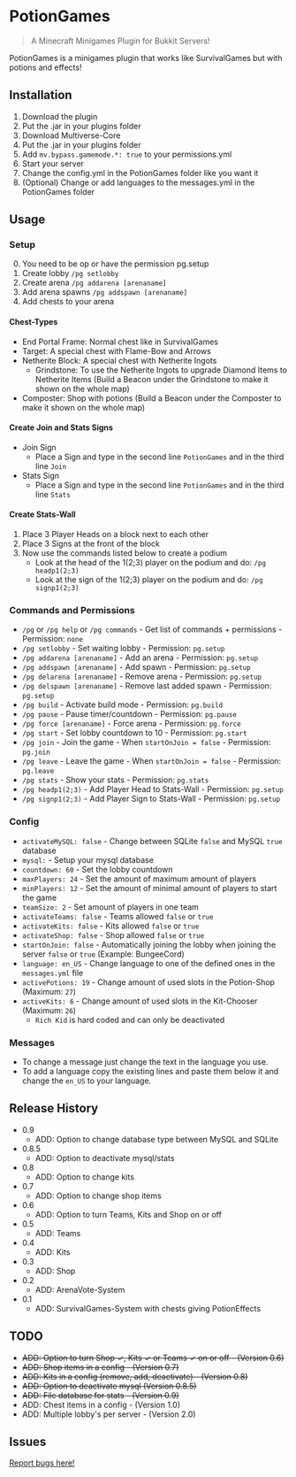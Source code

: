 # PotionGames

> A Minecraft Minigames Plugin for Bukkit Servers!

PotionGames is a minigames plugin that works like SurvivalGames but with potions and effects!

## Installation

1. Download the plugin
2. Put the .jar in your plugins folder
3. Download Multiverse-Core
4. Put the .jar in your plugins folder
5. Add `mv.bypass.gamemode.*: true` to your permissions.yml
5. Start your server
6. Change the config.yml in the PotionGames folder like you want it
7. (Optional) Change or add languages to the messages.yml in the PotionGames folder

## Usage

### Setup

0. You need to be op or have the permission pg.setup
1. Create lobby `/pg setlobby`
2. Create arena `/pg addarena [arenaname]`
3. Add arena spawns `/pg addspawn [arenaname]`
4. Add chests to your arena

#### Chest-Types

* End Portal Frame: Normal chest like in SurvivalGames
* Target: A special chest with Flame-Bow and Arrows
* Netherite Block: A special chest with Netherite Ingots
  * Grindstone: To use the Netherite Ingots to upgrade Diamond Items to Netherite Items (Build a Beacon under the Grindstone to make it shown on the whole map)
* Composter: Shop with potions (Build a Beacon under the Composter to make it shown on the whole map)

#### Create Join and Stats Signs

* Join Sign
  * Place a Sign and type in the second line `PotionGames` and in the third line `Join`
* Stats Sign
  * Place a Sign and type in the second line `PotionGames` and in the third line `Stats`

#### Create Stats-Wall

1. Place 3 Player Heads on a block next to each other
2. Place 3 Signs at the front of the block
3. Now use the commands listed below to create a podium
    * Look at the head of the 1(2;3) player on the podium and do: `/pg headp1(2;3)`
    * Look at the sign of the 1(2;3) player on the podium and do: `/pg signp1(2;3)`

### Commands and Permissions

* `/pg` or `/pg help` or `/pg commands` - Get list of commands + permissions - Permission: `none`
* `/pg setlobby` - Set waiting lobby - Permission: `pg.setup`
* `/pg addarena [arenaname]` - Add an arena - Permission: `pg.setup`
* `/pg addspawn [arenaname]` - Add spawn - Permission: `pg.setup`
* `/pg delarena [arenaname]` - Remove arena - Permission: `pg.setup`
* `/pg delspawn [arenaname]` - Remove last added spawn - Permission: `pg.setup`
* `/pg build` - Activate build mode - Permission: `pg.build`
* `/pg pause` - Pause timer/countdown - Permission: `pg.pause`
* `/pg force [arenaname]` - Force arena - Permission: `pg.force`
* `/pg start` - Set lobby countdown to 10 - Permission: `pg.start`
* `/pg join` - Join the game - When `startOnJoin = false` - Permission: `pg.join` 
* `/pg leave` - Leave the game - When `startOnJoin = false` - Permission: `pg.leave` 
* `/pg stats` - Show your stats - Permission: `pg.stats`
* `/pg headp1(2;3)` - Add Player Head to Stats-Wall - Permission: `pg.setup`
* `/pg signp1(2;3)` - Add Player Sign to Stats-Wall - Permission: `pg.setup`

### Config

* `activateMySQL: false` - Change between SQLite `false` and MySQL `true` database
* `mysql:` - Setup your mysql database
* `countdown: 60` - Set the lobby countdown
* `maxPlayers: 24` - Set the amount of maximum amount of players
* `minPlayers: 12` - Set the amount of minimal amount of players to start the game
* `teamSize: 2` - Set amount of players in one team
* `activateTeams: false` - Teams allowed `false` or `true`
* `activateKits: false` - Kits allowed `false` or `true`
* `activateShop: false` - Shop allowed `false` or `true`
* `startOnJoin: false` - Automatically joining the lobby when joining the server `false` or `true` (Example: BungeeCord)
* `language: en_US` - Change language to one of the defined ones in the `messages.yml` file
* `activePotions: 19` - Change amount of used slots in the Potion-Shop (Maximum: `27`)
* `activeKits: 6` - Change amount of used slots in the Kit-Chooser (Maximum: `26`)
  * `Rich Kid` is hard coded and can only be deactivated

### Messages

* To change a message just change the text in the language you use.
* To add a language copy the existing lines and paste them below it and change the `en_US` to your language.

## Release History

* 0.9
  * ADD: Option to change database type between MySQL and SQLite
* 0.8.5
  * ADD: Option to deactivate mysql/stats
* 0.8
  * ADD: Option to change kits
* 0.7
  * ADD: Option to change shop items
* 0.6
  * ADD: Option to turn Teams, Kits and Shop on or off
* 0.5
  * ADD: Teams
* 0.4
  * ADD: Kits
* 0.3
  * ADD: Shop
* 0.2
  * ADD: ArenaVote-System
* 0.1
  * ADD: SurvivalGames-System with chests giving PotionEffects

## TODO

* ~~ADD: Option to turn Shop &#10003;, Kits &#10003; or Teams &#10003; on or off - (Version 0.6)~~
* ~~ADD: Shop items in a config - (Version 0.7)~~
* ~~ADD: Kits in a config (remove, add, deactivate) - (Version 0.8)~~
* ~~ADD: Option to deactivate mysql (Version 0.8.5)~~
* ~~ADD: File database for stats - (Version 0.9)~~
* ADD: Chest items in a config - (Version 1.0)
* ADD: Multiple lobby's per server - (Version 2.0)


## Issues

[Report bugs here!](https://github.com/andersspielen/PotionGamesIssues/issues)
